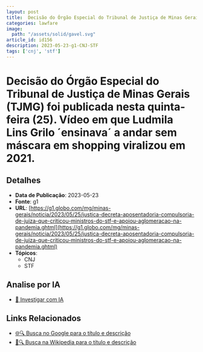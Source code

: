 ```yaml
---
layout: post
title:  Decisão do Órgão Especial do Tribunal de Justiça de Minas Gerais (TJMG) foi publicada nesta quinta-feira (25). Vídeo em que Ludmila Lins Grilo ´ensinava´ a andar sem máscara em shopping viralizou em 2021.
categories: lawfare
image: 
  path: "/assets/solid/gavel.svg"
article_id: id156
description: 2023-05-23-g1-CNJ-STF
tags: ['cnj', 'stf']
---
```


# Decisão do Órgão Especial do Tribunal de Justiça de Minas Gerais (TJMG) foi publicada nesta quinta-feira (25). Vídeo em que Ludmila Lins Grilo ´ensinava´ a andar sem máscara em shopping viralizou em 2021.

## Detalhes
- **Data de Publicação**: 2023-05-23
- **Fonte**: g1
- **URL**: [https://g1.globo.com/mg/minas-gerais/noticia/2023/05/25/justica-decreta-aposentadoria-compulsoria-de-juiza-que-criticou-ministros-do-stf-e-apoiou-aglomeracao-na-pandemia.ghtml](https://g1.globo.com/mg/minas-gerais/noticia/2023/05/25/justica-decreta-aposentadoria-compulsoria-de-juiza-que-criticou-ministros-do-stf-e-apoiou-aglomeracao-na-pandemia.ghtml)
- **Tópicos**:
  - CNJ
  - STF

## Analise por IA
- [🤖 Investigar com IA](https://www.perplexity.ai/search?q=%22not%C3%ADcia%20artigo%20Brasil%22%20Decis%C3%A3o%20do%20%C3%93rg%C3%A3o%20Especial%20do%20Tribunal%20de%20Justi%C3%A7a%20de%20Minas%20Gerais%20%28TJMG%29%20foi%20publicada%20nesta%20quinta-feira%20%2825%29.%20V%C3%ADdeo%20em%20que%20Ludmila%20Lins%20Grilo%20%C2%B4ensinava%C2%B4%20a%20andar%20sem%20m%C3%A1scara%20em%20shopping%20viralizou%20em%202021.%20g1%202023-05-23)

## Links Relacionados
- [🌐🔍 Busca no Google para o título e descrição](https://www.google.com/search?q=%22not%C3%ADcia%20artigo%20Brasil%22%20Decis%C3%A3o%20do%20%C3%93rg%C3%A3o%20Especial%20do%20Tribunal%20de%20Justi%C3%A7a%20de%20Minas%20Gerais%20%28TJMG%29%20foi%20publicada%20nesta%20quinta-feira%20%2825%29.%20V%C3%ADdeo%20em%20que%20Ludmila%20Lins%20Grilo%20%C2%B4ensinava%C2%B4%20a%20andar%20sem%20m%C3%A1scara%20em%20shopping%20viralizou%20em%202021.%20g1%202023-05-23)
- [📖🔍 Busca na Wikipedia para o título e descrição](https://pt.wikipedia.org/w/index.php?search=%22not%C3%ADcia%20artigo%20Brasil%22%20Decis%C3%A3o%20do%20%C3%93rg%C3%A3o%20Especial%20do%20Tribunal%20de%20Justi%C3%A7a%20de%20Minas%20Gerais%20%28TJMG%29%20foi%20publicada%20nesta%20quinta-feira%20%2825%29.%20V%C3%ADdeo%20em%20que%20Ludmila%20Lins%20Grilo%20%C2%B4ensinava%C2%B4%20a%20andar%20sem%20m%C3%A1scara%20em%20shopping%20viralizou%20em%202021.%20g1%202023-05-23)

